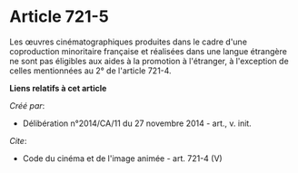 # Article 721-5

Les œuvres cinématographiques produites dans le cadre d'une coproduction minoritaire française et réalisées dans une langue
étrangère ne sont pas éligibles aux aides à la promotion à l'étranger, à l'exception de celles mentionnées au 2° de l'article
721-4.

**Liens relatifs à cet article**

_Créé par_:

  - Délibération n°2014/CA/11 du 27 novembre 2014 - art., v. init.

_Cite_:

  - Code du cinéma et de l'image animée - art. 721-4 (V)
